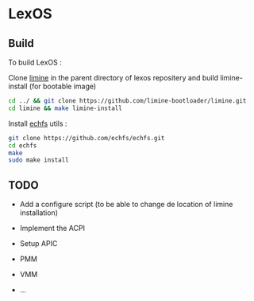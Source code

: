 # LexOS

## Build

To build LexOS : 

Clone 
[limine](https://github.com/limine-bootloader/limine) in the parent directory 
of lexos repositery and build limine-install (for bootable image) 

```sh
cd ../ && git clone https://github.com/limine-bootloader/limine.git
cd limine && make limine-install
```

Install [echfs](https://github.com/echfs/echfs) utils :

```sh
git clone https://github.com/echfs/echfs.git
cd echfs
make
sudo make install
```

## TODO

-   Add a configure script (to be able to change de location of limine 
installation)

-   Implement the ACPI

-   Setup APIC

-   PMM

-   VMM

-   ...

